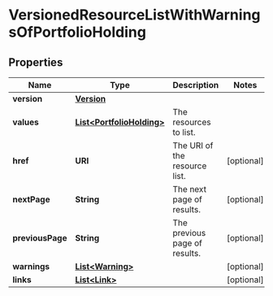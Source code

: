 

# VersionedResourceListWithWarningsOfPortfolioHolding


## Properties

| Name | Type | Description | Notes |
|------------ | ------------- | ------------- | -------------|
|**version** | [**Version**](Version.md) |  |  |
|**values** | [**List&lt;PortfolioHolding&gt;**](PortfolioHolding.md) | The resources to list. |  |
|**href** | **URI** | The URI of the resource list. |  [optional] |
|**nextPage** | **String** | The next page of results. |  [optional] |
|**previousPage** | **String** | The previous page of results. |  [optional] |
|**warnings** | [**List&lt;Warning&gt;**](Warning.md) |  |  [optional] |
|**links** | [**List&lt;Link&gt;**](Link.md) |  |  [optional] |



